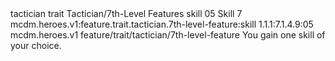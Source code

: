 <ability>
  <metadata>
    <class>tactician</class>
    <feature_type>trait</feature_type>
    <file_dpath>Tactician/7th-Level Features</file_dpath>
    <item_id>skill</item_id>
    <item_index>05</item_index>
    <item_name>Skill</item_name>
    <level>7</level>
    <scc>mcdm.heroes.v1:feature.trait.tactician.7th-level-feature:skill</scc>
    <scdc>1.1.1:7.1.4.9:05</scdc>
    <source>mcdm.heroes.v1</source>
    <type>feature/trait/tactician/7th-level-feature</type>
  </metadata>
  <effects>
    <effect type="mundane">You gain one skill of your choice.</effect>
  </effects>
</ability>
